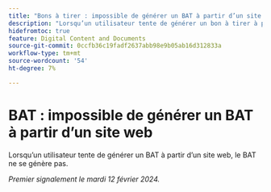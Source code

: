 ```yaml
---
title: "Bons à tirer : impossible de générer un BAT à partir d’un site web"
description: "Lorsqu’un utilisateur tente de générer un bon à tirer à partir d’un site web, le bon à tirer n’est pas généré."
hidefromtoc: true
feature: Digital Content and Documents
source-git-commit: 0ccfb36c19fadf2637abb98e9b05ab16d312833a
workflow-type: tm+mt
source-wordcount: '54'
ht-degree: 7%

---
```



# BAT : impossible de générer un BAT à partir d’un site web

Lorsqu’un utilisateur tente de générer un BAT à partir d’un site web, le BAT ne se génère pas.

_Premier signalement le mardi 12 février 2024._
